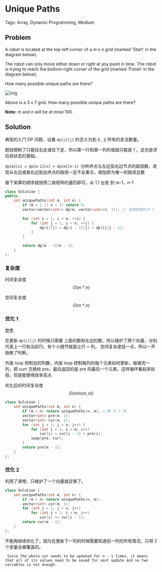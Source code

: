 # Unique Paths

Tags: Array, Dynamic Programming, Medium

## Problem

A robot is located at the top-left corner of a *m* x *n* grid (marked 'Start' in the diagram below).

The robot can only move either down or right at any point in time. The robot is trying to reach the bottom-right corner of the grid (marked 'Finish' in the diagram below).

How many possible unique paths are there?

![img](https://leetcode.com/static/images/problemset/robot_maze.png)

Above is a 3 x 7 grid. How many possible unique paths are there?

**Note:** *m* and *n* will be at most 100.

## Solution

典型的入门 DP 问题，设置 `dp[i][j]` 的含义为到 (i , j) 所有的走法数量。

题目限制了只能往右走或往下走，所以第一行和第一列的值就只能是 1 ，这也是求后续状态的基础。

`dp[m][n] = dp[m-1][n] + dp[m][n-1] `分析终点与左边及右边节点的路径数，发现从左边或者右边到达终点的路径一定不会重合，相加即为唯一的路径总数

接下来算的顺序就按照二维矩阵的遍历即可，从 1,1 出发 到 m-1，n-1

```cpp
class Solution {
public:
    int uniquePaths(int m, int n) {
        if (m < 1 || n < 1) return 0;
        vector<vector<int>> dp(m, vector<int>(n, 1)); // 全部初始化为 1
        
        for (int i = 1; i < m; ++i) {
            for (int j = 1; j < n; ++j) {
                dp[i][j] = dp[i - 1][j] + dp[i][j - 1];
            }
        }
        
        return dp[m - 1][n - 1];
    }
};
```

### 复杂度

时间复杂度 $$O(m * n)$$

空间复杂度 $$O(m * n)$$

### 优化 1

[参考](https://leetcode.com/problems/unique-paths/discuss/22954/0ms-5-lines-DP-Solution-in-C++-with-Explanations)

在更新 `dp[i][j]` 的时候只需要 上面的数和左边的数，所以维护了两个向量，分别代表上一行和当前行。有个小细节就是让行 > 列， 空间复杂度低一点，所以一开始做了判断。

外层 loop 控制总的列数，内层 loop 控制每列的每个元素如何更新，每做完一列，把 curr 交换给 pre，最后返回的是 pre 的最后一个元素。这样循环看起来别扭，但是能使得效率高点

优化后的时间复杂度 $$O(min(m, n))$$

```cpp
class Solution {
    int uniquePaths(int m, int n) {
        if (m > n) return uniquePaths(n, m); //使 行 > 列
        vector<int> pre(m, 1);
        vector<int> cur(m, 1);
        for (int j = 1; j < n; j++) {
            for (int i = 1; i < m; i++)
                cur[i] = cur[i - 1] + pre[i];
            swap(pre, cur);
        }
        return pre[m - 1];
    }
};
```

### 优化 2

利用了递增，只维护了一个向量就足够了。

```cpp
class Solution {
    int uniquePaths(int m, int n) {
        if (m > n) return uniquePaths(n, m);
        vector<int> cur(m, 1);
        for (int j = 1; j < n; j++)
            for (int i = 1; i < m; i++)
                cur[i] += cur[i - 1]; 
        return cur[m - 1];
    }
}; 
```

不能再继续优化了，因为在更新下一列的时候需要知道前一列的所有情况，只用 2 个变量会被覆盖的。

``````
 Since the whole cur needs to be updated for n - 1 times, it means that all of its values need to be saved for next update and so two variables is not enough.
``````

